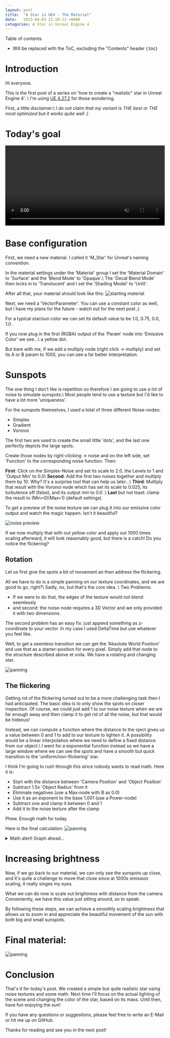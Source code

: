 ```yaml
---
layout: post
title:  "A Star in UE4 - The Material"
date:   2023-04-03 21:28:13 +0000
categories: A Star in Unreal Engine 4
---
```


Table of contents
* Will be replaced with the ToC, excluding the "Contents" header
{:toc}

# Introduction

Hi everyone.

This is the first post of a series on 'how to create a "realistic" star in Unreal Engine 4'. \\
I'm using [UE 4.27.2](https://docs.unrealengine.com/4.27/en-US/) for those wondering. 


First, a little disclaimer:\\
*I do not claim that my variant is THE best or THE most optimized but it works quite well :)*

# Today's goal

<video width="100%" preload="auto" autoplay muted loop>
    <source src="/assets/videos/star_rotating.webm" type="video/webm"/>
</video>

# Base configuration

First, we need a new material. I called it 'M_Star' for Unreal's naming convention.

In the material settings under the 'Material' group I set the 'Material Domain' to 'Surface' and the 'Blend Mode' to 'Opaque'.\\
The 'Decal Blend Mode' then locks in to 'Translucent' and I set the 'Shading Model' to 'Unlit'. 

After all that, your material should look like this:
![starting material](/assets/images/001/starting_material.webp)


Next, we need a 'VectorParameter'. You can use a constant color as well, but I have my plans for the future - watch out for the next post ;)

For a typical star/sun color we can set its default value to be 1.0, 0.75, 0.0, 1.0 .

If you now plug in the first (RGBA) output of the 'Param' node into 'Emissive Color' we see...\\
a yellow dot.

But bare with me, if we add a multiply node (right click -> multiply) and set its A or B param to 1000, you can see a far better interpretation.

# Sunspots
The one thing I don't like is repetition so therefore I am going to use *a lot* of noise to simulate sunspots.\\
Most people tend to use a texture but I'd like to have a lot more 'uniqueness'. 

For the sunspots themselves, I used a total of three different Noise-nodes: 
- Simplex
- Gradient
- Voronoi

The first two are used to create the small little 'dots', and the last one perfectly depicts the large spots.

Create those nodes by right-clicking -> noise and on the left side, set 'Function' to the corresponding noise function. Then:

**First**: Click on the Simplex-Noise and set its scale to 2.0, the Levels to 1 and 'Output Min' to 0.0\\
**Second**: Add the first two noises together and multiply them by 10. Why? It's a surprise tool that can help us later...\\
**Third**: Multiply that result with the Voronoi node which has set its scale to 0.025, its turbulence off (false), and its output min to 0.0 .\\
**Last** but not least: clamp the result to (Min=0)(Max=1) (default settings)

To get a preview of the noise texture we can plug it into our emissive color output and watch the magic happen. Isn't it beautiful?

![noise preview](/assets/images/001/noise_preview.webp)

If we now multiply that with out yellow color and apply out 1000 times scaling afterward, it will look reasonably good, but there is a catch! Do you notice the flickering?

## Rotation

Let us first give the spots a bit of movement an then address the flickering. 

All we have to do is a simple panning on our texture coordinates, and we are good to go, right?\\
Sadly, no, but that's the core idea. \\
Two Problems: 
- If we were to do that, the edges of the texture would not blend seemlessly
- and second: the noise-node requires a 3D Vector and we only provided it with two dimensions.

The second problem has an easy fix: just append something as z-coordinate to your vector. In my case I used DeltaTime but use whatever you feel like.

Well, to get a seemless transition we can get the 'Absolute World Position' and use that as a starter-position for every pixel. Simply add that node to the structure described above et voila. We have a rotating and changing star.

![panning](/assets/images/001/panning.webp)

## The flickering

Getting rid of the flickering turned out to be a more challenging task then I had anticipated. The basic idea is to only show the spots on closer inspection. Of course, we could just add 1 to our noise texture when we are far enough away and then clamp it to get rid of all the noise, but that would be hideous!

Instead, we can compute a function where the distance to the oject gives us a value between 0 and 1 to add to our texture to lighten it. A possibility would be a linear interpolation where we need to define a fixed distance from our object.\\
I went for a exponential function instead so we have a large window where we can see the spots and have a smooth but quick transition to the 'uniform/non-flickering' star.

I think I'm going to rush through this since nobody wants to read math. Here it is:

- Start with the distance between 'Camera Position' and 'Object Position'
- Subtract 1.5x 'Object Radius' from it
- Eliminate negatives (use a Max-node with B as 0.0)
- Use it as an exponent to the base 1.001 (use a Power-node)
- Subtract one and clamp it between 0 and 1
- Add it to the noise texture after the clamp

Phew. Enough math for today.

Here is the final calculation:
![panning](/assets/images/001/distance_function.webp)

<details>
  <summary>Math alert! Graph ahead...</summary>
  <p>For all you math nerds ;p</p>
  <img src="/assets/images/001/distance_function_graph.webp" alt="distance function graph" loading="lazy" >
</details>


# Increasing brightness

Now, if we go back to our material, we can only see the sunspots up close, and it's quite a challenge to move that close since at 1000x emission scaling, it really singes my eyes.

What we can do now is scale out brightness with distance from the camera. Conveniently, we have this value just sitting around, so to speak.

By following these steps, we can achieve a smoothly scaling brightness that allows us to zoom in and appreciate the beautiful movement of the sun with both big and small sunspots.

# Final material:
![panning](/assets/images/001/final_material.webp)

# Conclusion

That's it for today's post. We created a simple but quite realistic star using noise textures and some math. Next time I'll focus on the actual lighting of the scene and changing the color of the star, based on its mass. Until then, have fun enjoying the sun!

If you have any questions or suggestions, please feel free to write an E-Mail or hit me up on GitHub.

Thanks for reading and see you in the next post!